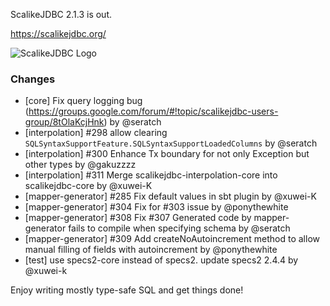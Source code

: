 ScalikeJDBC 2.1.3 is out. 

https://scalikejdbc.org/

![ScalikeJDBC Logo](https://scalikejdbc.org/images/logo.png)

### Changes

- [core] Fix query logging bug (https://groups.google.com/forum/#!topic/scalikejdbc-users-group/8tOlaKcjHnk) by @seratch
- [interpolation] #298 allow clearing `SQLSyntaxSupportFeature.SQLSyntaxSupportLoadedColumns` by @seratch
- [interpolation] #300 Enhance Tx boundary for not only Exception but other types by @gakuzzzz
- [interpolation] #311 Merge scalikejdbc-interpolation-core into scalikejdbc-core by @xuwei-K
- [mapper-generator] #285 Fix default values in sbt plugin by @xuwei-K
- [mapper-generator] #304 Fix for #303 issue by @ponythewhite
- [mapper-generator] #308 Fix #307 Generated code by mapper-generator fails to compile when specifying schema by @seratch
- [mapper-generator] #309 Add createNoAutoincrement method to allow manual filling of fields with autoincrement by @ponythewhite
- [test] use specs2-core instead of specs2. update specs2 2.4.4 by @xuwei-k 

Enjoy writing mostly type-safe SQL and get things done!

